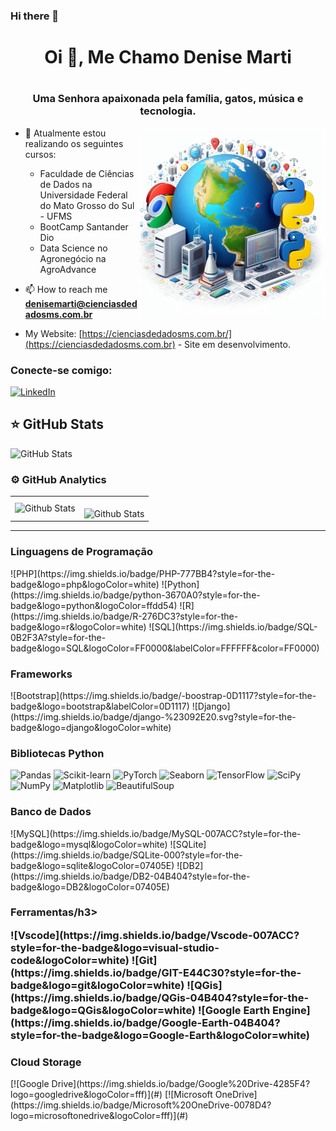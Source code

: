 
### Hi there 👋

# <h1 align="center">Oi 👋, Me Chamo Denise Marti</h1>
# <h3 align="center">Uma Senhora apaixonada pela família, gatos, música e tecnologia.</h3>
<img src="https://github.com/djeannie29/djeannie29/blob/main/OIG2.9bVwKIeojTixE.jpeg" alt="ilustração de um computador" min-width="400px" max-width="300px" width="300px" align="right">

- 🌱 Atualmente estou realizando os seguintes cursos:
     - Faculdade de Ciências de Dados na Universidade Federal do Mato Grosso do Sul -  UFMS
     - BootCamp Santander Dio
     - Data Science no Agronegócio na AgroAdvance

- 📫 How to reach me **denisemarti@cienciasdedadosms.com.br**
- My Website: [https://cienciasdedadosms.com.br/](https://cienciasdedadosms.com.br)  - Site em desenvolvimento.
<h3 align="left">Conecte-se comigo:</h3>
<a href="https://www.linkedin.com/in/denise-marti">
    <img src="https://img.shields.io/badge/LinkedIn-0077B5?style=for-the-badge&logo=linkedin&logoColor=white" alt="LinkedIn">
</a>



## ⭐ GitHub Stats

![GitHub Stats](https://github-readme-stats.vercel.app/api?username=djeannie29&show_icons=true)

### ⚙️ GitHub Analytics

<table>
  <tr>
    <td>
      <img
        align="left"
        src="https://github-readme-stats.vercel.app/api/top-langs/?username=djeannie29&theme=white&hide_border=false&include_all_commits=true&count_private=true&layout=compact"
        alt="Github Stats"
      />
    </td>
    <td>
      <br />
      <img
        align="left"
        src="https://github-readme-streak-stats.herokuapp.com/?user=djeannie29&theme=white&hide_border=false"
        alt="Github Stats"
      />
    </td>
  </tr>
</table>

--- 

<p></p>
<h3 align="left">Linguagens de Programação</h3>
<p align="left">
![PHP](https://img.shields.io/badge/PHP-777BB4?style=for-the-badge&logo=php&logoColor=white)
![Python](https://img.shields.io/badge/python-3670A0?style=for-the-badge&logo=python&logoColor=ffdd54)
![R](https://img.shields.io/badge/R-276DC3?style=for-the-badge&logo=r&logoColor=white) ![SQL](https://img.shields.io/badge/SQL-0B2F3A?style=for-the-badge&logo=SQL&logoColor=FF0000&labelColor=FFFFFF&color=FF0000)

<h3 align="left">Frameworks</h3>
<p align="left">
![Bootstrap](https://img.shields.io/badge/-boostrap-0D1117?style=for-the-badge&logo=bootstrap&labelColor=0D1117)
![Django](https://img.shields.io/badge/django-%23092E20.svg?style=for-the-badge&logo=django&logoColor=white)

<h3 align="left">Bibliotecas Python</h3>
<p align="left">

![Pandas](https://img.shields.io/badge/Pandas-DF7401?style=for-the-badge&logo=Pandas&logoColor=white) ![Scikit-learn](https://img.shields.io/badge/Scikit-learn-0077B5?style=for-the-badge&logo=Scikit-learn&logoColor=white) ![PyTorch](https://img.shields.io/badge/PyTorch-red?style=for-the-badge&logo=PyTorch&logoColor=white)  ![Seaborn](https://img.shields.io/badge/Seaborn-A9D0F5?style=for-the-badge&logo=Seaborn&logoColor=white)
![TensorFlow](https://img.shields.io/badge/TensorFlow-FE642E?style=for-the-badge&logo=TensorFlow&logoColor=white) ![SciPy](https://img.shields.io/badge/SciPy-0B0B61?style=for-the-badge&logo=SciPy&logoColor=white) ![NumPy](https://img.shields.io/badge/Numpy-5882FA?style=for-the-badge&logo=NumPy&logoColor=white) ![Matplotlib](https://img.shields.io/badge/Matplotlib-5882FA?style=for-the-badge&logo=matplotlib&logoColor=white) ![BeautifulSoup](https://img.shields.io/badge/Beautiful-Soup-5882FA?style=for-the-badge&logo=Beautiful-Soupb&logoColor=white)


<h3 align="left">Banco de Dados</h3>
<p align="left">
![MySQL](https://img.shields.io/badge/MySQL-007ACC?style=for-the-badge&logo=mysql&logoColor=white)
![SQLite](https://img.shields.io/badge/SQLite-000?style=for-the-badge&logo=sqlite&logoColor=07405E)
![DB2](https://img.shields.io/badge/DB2-04B404?style=for-the-badge&logo=DB2&logoColor=07405E)


<h3 align="left">Ferramentas/h3>
<p align="left">
![Vscode](https://img.shields.io/badge/Vscode-007ACC?style=for-the-badge&logo=visual-studio-code&logoColor=white) ![Git](https://img.shields.io/badge/GIT-E44C30?style=for-the-badge&logo=git&logoColor=white) ![QGis](https://img.shields.io/badge/QGis-04B404?style=for-the-badge&logo=QGis&logoColor=white) ![Google Earth Engine](https://img.shields.io/badge/Google-Earth-04B404?style=for-the-badge&logo=Google-Earth&logoColor=white)

<h3 align="left">Cloud Storage</h3>
<p align="left">
[![Google Drive](https://img.shields.io/badge/Google%20Drive-4285F4?logo=googledrive&logoColor=fff)](#) [![Microsoft OneDrive](https://img.shields.io/badge/Microsoft%20OneDrive-0078D4?logo=microsoftonedrive&logoColor=fff)](#)

</p>
